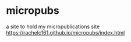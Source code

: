 # micropubs
a site to hold my micropublications site
https://rachelc161.github.io/micropubs/index.html
